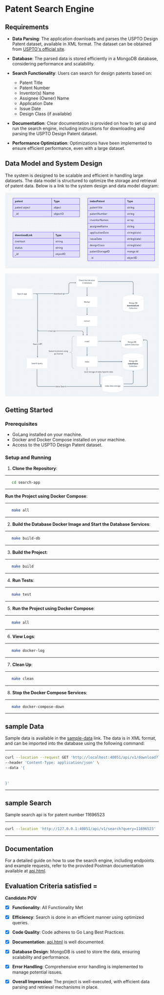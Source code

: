 
# Patent Search Engine
## Requirements

- **Data Parsing**: The application downloads and parses the USPTO Design Patent dataset, available in XML format. The dataset can be obtained from [USPTO's official site](https://bulkdata.uspto.gov/data/patent/grant/redbook/2023/).

- **Database**: The parsed data is stored efficiently in a MongoDB database, considering performance and scalability.

- **Search Functionality**: Users can search for design patents based on:
  - Patent Title
  - Patent Number
  - Inventor(s) Name
  - Assignee (Owner) Name
  - Application Date
  - Issue Date
  - Design Class (if available)

- **Documentation**: Clear documentation is provided on how to set up and run the search engine, including instructions for downloading and parsing the USPTO Design Patent dataset.

- **Performance Optimization**: Optimizations have been implemented to ensure efficient performance, even with a large dataset.

## Data Model and System Design

The system is designed to be scalable and efficient in handling large datasets. The data model is structured to optimize the storage and retrieval of patent data. Below is a link to the system design and data model diagram:

![Data Model Diagram](data-model.png)

![System Design Diagram](design.png)


## Getting Started

### Prerequisites

- GoLang installed on your machine.
- Docker and Docker Compose installed on your machine.
- Access to the USPTO Design Patent dataset.

### Setup and Running

1. **Clone the Repository**:
---
```sh
   cd search-app
```
---

**Run the Project using Docker Compose**:

---
```sh
   make all
```
---

2. **Build the Database Docker Image and Start the Database Services**:
---
```sh
   make build-db
```
---

3. **Build the Project**:
---
```sh
   make build
```
---

4. **Run Tests**:
---
```sh
   make test
```
---

5. **Run the Project using Docker Compose**:
---
```sh
   make all
```
---

6. **View Logs**:
---
```sh
   make docker-log
```
---

7. **Clean Up**:
---
```sh
   make clean
```
---

8. **Stop the Docker Compose Services**:
---
```sh
   make docker-compose-down
```
---

## sample Data

Sample data is available in the [sample-data](https://bitly.ws/W7f4) link. The data is in XML format, and can be imported into the database using the following command: 

---
```sh
curl --location --request GET 'http://localhost:40051/api/v1/download?link=https%3A%2F%2Fbitly.ws%2FW7f4' \
--header 'Content-Type: application/json' \
--data '{

    
}'

```
---

## sample Search
Sample search api is for patent number 11696523

---
```sh
curl --location 'http://127.0.0.1:40051/api/v1/search?query=11696523'
```
---

## Documentation

For a detailed guide on how to use the search engine, including endpoints and example requests, refer to the provided Postman documentation available at [api.html](api.html).

## Evaluation Criteria satisfied =

**Candidate POV**

- [X] **Functionality**: All Functionality Met
- [X] **Efficiency**: Search is done in an efficient manner using optimized queries.
- [X] **Code Quality**: Code adheres to Go Lang Best Practices.
- [X] **Documentation**: [api.html](api.html) is well documented.
- [X] **Database Design**: MongoDB is used to store the data, ensuring scalability and performance.
- [X] **Error Handling**: Comprehensive error handling is implemented to manage potential issues.
- [X] **Overall Impression**: The project is well-executed, with efficient data parsing and retrieval mechanisms in place.


